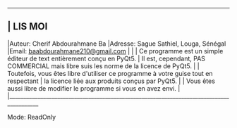 ******************************************************************************************
|				LIS MOI
------------------------------------------------------------------------------------------
|Auteur: Cherif Abdourahmane Ba
|Adresse: Sague Sathiel, Louga, Sénégal
|Email: baabdourahmane210@gmail.com
|
|
| Ce programme est un simple éditeur de text entièrement conçu en PyQt5.
| Il est, cependant, PAS COMMERCIAL mais libre suis les norme de la licence de PyQt5.
|
| Toutefois, vous êtes libre d'utiliser ce programme à votre guise tout en respectant
| la licence liée aux produits conçus par PyQt5.
|
| Vous êtes aussi libre de modifier le programme si vous en avez envi.
|
|_________________________________________________________________________________________







Mode: ReadOnly